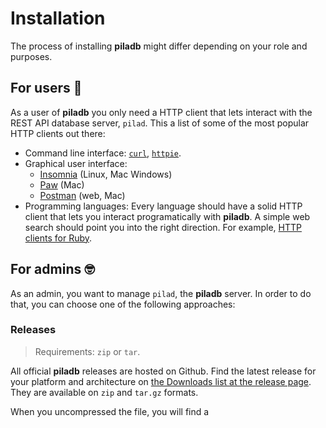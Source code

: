 # Installation

The process of installing **piladb** might differ depending on your role and purposes.

## For users 🙋

As a user of **piladb** you only need a HTTP client that lets interact with the REST API database server, `pilad`. This a list of some of the most popular HTTP clients out there:

* Command line interface: [`curl`](https://curl.haxx.se/), [`httpie`](https://httpie.org/).
* Graphical user interface:
  * [Insomnia](https://insomnia.rest/) (Linux, Mac Windows)
  * [Paw](https://paw.cloud/) (Mac)
  * [Postman](https://www.getpostman.com/) (web, Mac)
* Programming languages: Every language should have a solid HTTP client that lets you interact programatically with **piladb**. A simple web search should point you into the right direction. For example, [HTTP clients for Ruby](http://lmgtfy.com/?q=ruby+http+client).

## For admins 🤓

As an admin, you want to manage `pilad`, the **piladb** server. In order to do that, you can choose one of the following approaches:

### Releases

> Requirements: `zip` or `tar`.

All official **piladb** releases are hosted on Github. Find the latest release for your platform and architecture on [the Downloads list at the release page](https://github.com/fern4lvarez/piladb/releases/latest). They are available on `zip` and `tar.gz` formats.

When you uncompressed the file, you will find a 









